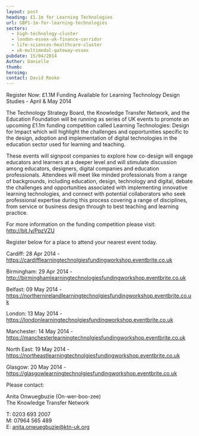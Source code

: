```yaml
---
layout: post
heading: £1.1m for Learning Technologies
url: GBP1-1m-for-learning-technologies
sectors:
  - high-technology-cluster
  - london-essex-uk-finance-corridor
  - life-sciences-healthcare-cluster
  - uk-multimodal-gateway-essex 
pubdate: 15/04/2014
Author: Danielle
thumb: 
heroimg: 
contact: David Rooke
---
```

<p>Register Now: £1.1M Funding Available for Learning Technology Design Studies - April &amp; May 2014</p><p>The Technology Strategy Board, the Knowledge Transfer Network, and the Education Foundation will be running as series of UK events to promote an upcoming £1.1m funding competition called Learning Technologies: Design for Impact which will highlight the challenges and opportunities specific to the design, adoption and implementation of digital technologies in the education sector used for learning and teaching.</p><p>These events will signpost companies to explore how co-design will engage educators and learners at a deeper level and will stimulate discussion among educators, designers, digital companies and education professionals. Attendees will meet like minded professionals from a range of backgrounds, including education, design, technology and digital, debate the challenges and opportunities associated with implementing innovative learning technologies, and connect with potential collaborators who seek professional expertise during this process covering a range of disciplines, from service or business design through to best teaching and learning practice.</p><p>For more information on the funding competition please visit: <a href='http://bit.ly/PpzVZU'>http://bit.ly/PpzVZU</a></p><p>Register below for a place to attend your nearest event today.</p><p>Cardiff: 28 Apr 2014 - <a href='https://cardifflearningtechnolgiesfundingworkshop.eventbrite.co.uk'>https://cardifflearningtechnolgiesfundingworkshop.eventbrite.co.uk</a></p><p>Birmingham: 29 Apr 2014 - <a href='http://birminghamlearningtechnologiesfundingworkshop.eventbrite.co.uk'>http://birminghamlearningtechnologiesfundingworkshop.eventbrite.co.uk</a></p><p>Belfast: 09 May 2014 - <a href='https://northernirelandlearningtechnolgiesfundingworkshop.eventbrite.co.uk'>https://northernirelandlearningtechnolgiesfundingworkshop.eventbrite.co.uk</a></p><p>London: 13 May 2014 - <a href='https://londonlearningtechnolgiesfundingworkshop.eventbrite.co.uk'>https://londonlearningtechnolgiesfundingworkshop.eventbrite.co.uk</a></p><p>Manchester: 14 May 2014 - <a href='https://manchesterlearningtechnolgiesfundingworkshop.eventbrite.co.uk'>https://manchesterlearningtechnolgiesfundingworkshop.eventbrite.co.uk</a></p><p>North East: 19 May 2014 - <a href='https://northeastlearningtechnolgiesfundingworkshop.eventbrite.co.uk'>https://northeastlearningtechnolgiesfundingworkshop.eventbrite.co.uk</a></p><p>Glasgow: 20 May 2014 - <a href='https://glasgowlearningtechnolgiesfundingworkshop.eventbrite.co.uk'>https://glasgowlearningtechnolgiesfundingworkshop.eventbrite.co.uk</a></p><p>Please contact:</p><p>Anita Onwuegbuzie (On-wer-boo-zee)<br/>The Knowledge Transfer Network</p><p>T: 0203 693 2007<br/>M: 07964 565 489<br/>E: <a href='mailto:anita.onwuegbuzie@ktn-uk.org'>anita.onwuegbuzie@ktn-uk.org</a></p>